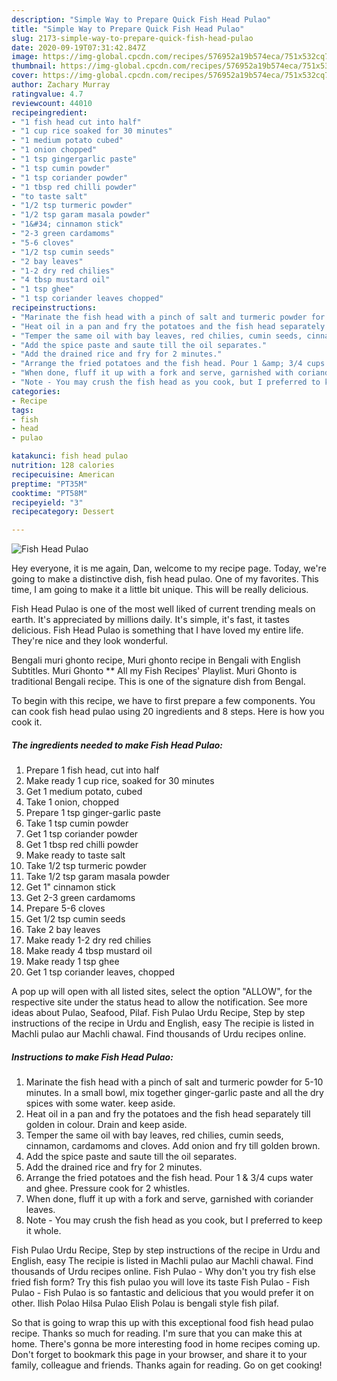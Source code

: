 ```yaml
---
description: "Simple Way to Prepare Quick Fish Head Pulao"
title: "Simple Way to Prepare Quick Fish Head Pulao"
slug: 2173-simple-way-to-prepare-quick-fish-head-pulao
date: 2020-09-19T07:31:42.847Z
image: https://img-global.cpcdn.com/recipes/576952a19b574eca/751x532cq70/fish-head-pulao-recipe-main-photo.jpg
thumbnail: https://img-global.cpcdn.com/recipes/576952a19b574eca/751x532cq70/fish-head-pulao-recipe-main-photo.jpg
cover: https://img-global.cpcdn.com/recipes/576952a19b574eca/751x532cq70/fish-head-pulao-recipe-main-photo.jpg
author: Zachary Murray
ratingvalue: 4.7
reviewcount: 44010
recipeingredient:
- "1 fish head cut into half"
- "1 cup rice soaked for 30 minutes"
- "1 medium potato cubed"
- "1 onion chopped"
- "1 tsp gingergarlic paste"
- "1 tsp cumin powder"
- "1 tsp coriander powder"
- "1 tbsp red chilli powder"
- "to taste salt"
- "1/2 tsp turmeric powder"
- "1/2 tsp garam masala powder"
- "1&#34; cinnamon stick"
- "2-3 green cardamoms"
- "5-6 cloves"
- "1/2 tsp cumin seeds"
- "2 bay leaves"
- "1-2 dry red chilies"
- "4 tbsp mustard oil"
- "1 tsp ghee"
- "1 tsp coriander leaves chopped"
recipeinstructions:
- "Marinate the fish head with a pinch of salt and turmeric powder for 5-10 minutes. In a small bowl, mix together ginger-garlic paste and all the dry spices with some water. keep aside."
- "Heat oil in a pan and fry the potatoes and the fish head separately till golden in colour. Drain and keep aside."
- "Temper the same oil with bay leaves, red chilies, cumin seeds, cinnamon, cardamoms and cloves. Add onion and fry till golden brown."
- "Add the spice paste and saute till the oil separates."
- "Add the drained rice and fry for 2 minutes."
- "Arrange the fried potatoes and the fish head. Pour 1 &amp; 3/4 cups water and ghee. Pressure cook for 2 whistles."
- "When done, fluff it up with a fork and serve, garnished with coriander leaves."
- "Note - You may crush the fish head as you cook, but I preferred to keep it whole."
categories:
- Recipe
tags:
- fish
- head
- pulao

katakunci: fish head pulao 
nutrition: 128 calories
recipecuisine: American
preptime: "PT35M"
cooktime: "PT58M"
recipeyield: "3"
recipecategory: Dessert

---
```



![Fish Head Pulao](https://img-global.cpcdn.com/recipes/576952a19b574eca/751x532cq70/fish-head-pulao-recipe-main-photo.jpg)

Hey everyone, it is me again, Dan, welcome to my recipe page. Today, we're going to make a distinctive dish, fish head pulao. One of my favorites. This time, I am going to make it a little bit unique. This will be really delicious.

Fish Head Pulao is one of the most well liked of current trending meals on earth. It's appreciated by millions daily. It's simple, it's fast, it tastes delicious. Fish Head Pulao is something that I have loved my entire life. They're nice and they look wonderful.

Bengali muri ghonto recipe, Muri ghonto recipe in Bengali with English Subtitles. Muri Ghonto ** All my Fish Recipes&#39; Playlist. Muri Ghonto is traditional Bengali recipe. This is one of the signature dish from Bengal.


To begin with this recipe, we have to first prepare a few components. You can cook fish head pulao using 20 ingredients and 8 steps. Here is how you cook it.

<!--inarticleads1-->

##### The ingredients needed to make Fish Head Pulao:

1. Prepare 1 fish head, cut into half
1. Make ready 1 cup rice, soaked for 30 minutes
1. Get 1 medium potato, cubed
1. Take 1 onion, chopped
1. Prepare 1 tsp ginger-garlic paste
1. Take 1 tsp cumin powder
1. Get 1 tsp coriander powder
1. Get 1 tbsp red chilli powder
1. Make ready to taste salt
1. Take 1/2 tsp turmeric powder
1. Take 1/2 tsp garam masala powder
1. Get 1&#34; cinnamon stick
1. Get 2-3 green cardamoms
1. Prepare 5-6 cloves
1. Get 1/2 tsp cumin seeds
1. Take 2 bay leaves
1. Make ready 1-2 dry red chilies
1. Make ready 4 tbsp mustard oil
1. Make ready 1 tsp ghee
1. Get 1 tsp coriander leaves, chopped


A pop up will open with all listed sites, select the option &#34;ALLOW&#34;, for the respective site under the status head to allow the notification. See more ideas about Pulao, Seafood, Pilaf. Fish Pulao Urdu Recipe, Step by step instructions of the recipe in Urdu and English, easy The recipie is listed in Machli pulao aur Machli chawal. Find thousands of Urdu recipes online. 

<!--inarticleads2-->

##### Instructions to make Fish Head Pulao:

1. Marinate the fish head with a pinch of salt and turmeric powder for 5-10 minutes. In a small bowl, mix together ginger-garlic paste and all the dry spices with some water. keep aside.
1. Heat oil in a pan and fry the potatoes and the fish head separately till golden in colour. Drain and keep aside.
1. Temper the same oil with bay leaves, red chilies, cumin seeds, cinnamon, cardamoms and cloves. Add onion and fry till golden brown.
1. Add the spice paste and saute till the oil separates.
1. Add the drained rice and fry for 2 minutes.
1. Arrange the fried potatoes and the fish head. Pour 1 &amp; 3/4 cups water and ghee. Pressure cook for 2 whistles.
1. When done, fluff it up with a fork and serve, garnished with coriander leaves.
1. Note - You may crush the fish head as you cook, but I preferred to keep it whole.


Fish Pulao Urdu Recipe, Step by step instructions of the recipe in Urdu and English, easy The recipie is listed in Machli pulao aur Machli chawal. Find thousands of Urdu recipes online. Fish Pulao - Why don&#39;t you try fish else fried fish form? Try this fish pulao you will love its taste Fish Pulao - Fish Pulao - Fish Pulao is so fantastic and delicious that you would prefer it on other. Ilish Polao Hilsa Pulao Elish Polau is bengali style fish pilaf. 

So that is going to wrap this up with this exceptional food fish head pulao recipe. Thanks so much for reading. I'm sure that you can make this at home. There's gonna be more interesting food in home recipes coming up. Don't forget to bookmark this page in your browser, and share it to your family, colleague and friends. Thanks again for reading. Go on get cooking!
